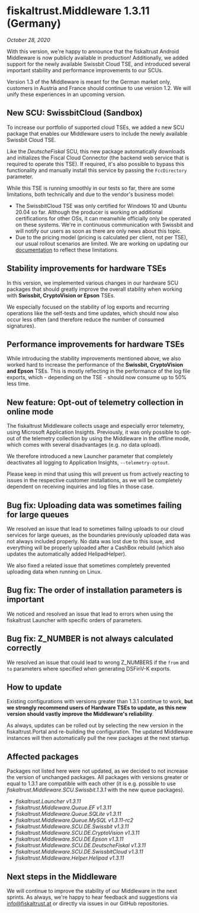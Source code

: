 # fiskaltrust.Middleware 1.3.11 (Germany)
_October 28, 2020_

With this version, we're happy to announce that the fiskaltrust Android Middleware is now publicly available in production! Additionally, we added support for the newly available Swissbit Cloud TSE, and introduced several important stability and performance improvements to our SCUs.

<div class="alert alert-warning" role="alert" style="border-radius: 0">Version 1.3 of the Middleware is meant for the German market only, customers in Austria and France should continue to use version 1.2. We will unify these experiences in an upcoming version.</div>

## New SCU: SwissbitCloud (Sandbox)
To increase our portfolio of supported cloud TSEs, we added a new SCU package that enables our Middleware users to include the newly available Swissbit Cloud TSE. 

Like the _DeutscheFiskal_ SCU, this new package automatically downloads and initializes the Fiscal Cloud Connector (the backend web service that is required to operate this TSE). If required, it's also possible to bypass this functionality and manually install this service by passing the `FccDirectory` parameter.

While this TSE is running smoothly in our tests so far, there are some limitations, both technically and due to the vendor's business model:
- The SwissbitCloud TSE was only certified for Windows 10 and Ubuntu 20.04 so far. Although the producer is working on additional certifications for other OSs, it can meanwhile officially only be operated on these systems. We're in continuous communication with Swissbit and will notify our users as soon as there are only news about this topic.
- Due to the pricing model (pricing is calculated per client, not per TSE), our usual rollout scenarios are limited. We are working on updating our [documentation](https://docs.fiskaltrust.cloud/doc/productdescription-de-doc/for-posdealers/02-pre-sales/rollout-scenarios.html) to reflect these limitations.

## Stability improvements for hardware TSEs
In this version, we implemented various changes in our hardware SCU packages that should greatly improve the overall stability when working with **Swissbit, CryptoVision or Epson** TSEs. 

We especially focused on the stability of log exports and recurring operations like the self-tests and time updates, which should now also occur less often (and therefore reduce the number of consumed signatures).

## Performance improvements for hardware TSEs
While introducing the stability improvements mentioned above, we also worked hard to increase the performance of the **Swissbit, CryptoVision and Epson** TSEs. This is mostly reflecting in the performance of the log file exports, which - depending on the TSE - should now consume up to 50% less time.

## New feature: Opt-out of telemetry collection in online mode
The fiskaltrust Middleware collects usage and especially error telemetry, using Microsoft Application Insights. Previously, it was only possible to opt-out of the telemetry collection by using the Middleware in the offline mode, which comes with several disadvantages (e.g. no data upload). 

We therefore introduced a new Launcher parameter that completely deactivates all logging to Application Insights, `--telemetry-optout`.

Please keep in mind that using this will prevent us from actively reacting to issues in the respective customer installations, as we will be completely dependent on receiving inquiries and log files in those case.

## Bug fix: Uploading data was sometimes failing for large queues
We resolved an issue that lead to sometimes failing uploads to our cloud services for large queues, as the boundaries previously uploaded data was not always included properly. No data was lost due to this issue, and everything will be properly uploaded after a CashBox rebuild (which also updates the automatically added HelipadHelper).

We also fixed a related issue that sometimes completely prevented uploading data when running on Linux.

## Bug fix: The order of installation parameters is important
We noticed and resolved an issue that lead to errors when using the fiskaltrust Launcher with specific orders of parameters.

## Bug fix: Z_NUMBER is not always calculated correctly 
We resolved an issue that could lead to wrong Z_NUMBERS if the `from` and `to` parameters where specified when generating DSFinV-K exports.

## How to update
Existing configurations with versions greater than 1.3.1 continue to work, **but we strongly recommend users of Hardware TSEs to update, as this new version should vastly improve the Middleware's reliability**.

As always, updates can be rolled out by selecting the new version in the fiskaltrust.Portal and re-building the configuration. The updated Middleware instances will then automatically pull the new packages at the next startup.

## Affected packages
Packages not listed here were not updated, as we decided to not increase the version of unchanged packages. All packages with versions greater or equal to 1.3.1 are compatible with each other (it is e.g. possible to use _fiskaltrust.Middleware.SCU.Swissbit.1.3.1_ with the new queue packages).

- _fiskaltrust.Launcher v1.3.11_
- _fiskaltrust.Middleware.Queue.EF v1.3.11_
- _fiskaltrust.Middleware.Queue.SQLite v1.3.11_
- _fiskaltrust.Middleware.Queue.MySQL v1.3.11-rc2_
- _fiskaltrust.Middleware.SCU.DE.Swissbit v1.3.11_
- _fiskaltrust.Middleware.SCU.DE.CryptoVision v1.3.11_
- _fiskaltrust.Middleware.SCU.DE.Epson v1.3.11_
- _fiskaltrust.Middleware.SCU.DE.DeutscheFiskal v1.3.11_
- _fiskaltrust.Middleware.SCU.DE.SwissbitCloud v1.3.11_
- _fiskaltrust.Middleware.Helper.Helipad v1.3.11_

## Next steps in the Middleware
We will continue to improve the stability of our Middleware in the next sprints. As always, we're happy to hear feedback and suggestions via [info@fiskaltrust.at](mailto:info@fiskaltrust.at) or directly via issues in our GitHub repositories.
